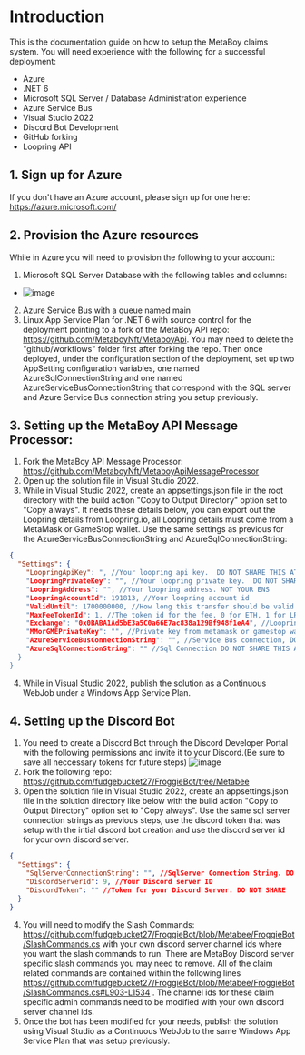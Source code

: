 # Introduction
This is the documentation guide on how to setup the MetaBoy claims system. You will need experience with the following for a successful deployment:

- Azure
- .NET 6
- Microsoft SQL Server / Database Administration experience
- Azure Service Bus
- Visual Studio 2022
- Discord Bot Development
- GitHub forking
- Loopring API

## 1. Sign up for Azure
If you don't have an Azure account, please sign up for one here: https://azure.microsoft.com/

## 2. Provision the Azure resources
While in Azure you will need to provision the following to your account:

1. Microsoft SQL Server Database with the following tables and columns:
- ![image](https://user-images.githubusercontent.com/5258063/202931174-3af41ea3-cdca-4143-b0a4-c735915e5fe1.png)
2. Azure Service Bus with a queue named main
3. Linux App Service Plan for .NET 6 with source control for the deployment pointing to a fork of the MetaBoy API repo: https://github.com/MetaboyNft/MetaboyApi. You may need to delete the "github/workflows" folder first after forking the repo. Then once deployed, under the configuration section of the deployment, set up two AppSetting configuration variables, one named AzureSqlConnectionString and one named AzureServiceBusConnectionString that correspond with the SQL server and Azure Service Bus connection string you setup previously.

 ## 3. Setting up the MetaBoy API Message Processor:
1. Fork the MetaBoy API Message Processor: https://github.com/MetaboyNft/MetaboyApiMessageProcessor
2. Open up the solution file in Visual Studio 2022. 
3. While in Visual Studio 2022, create an appsettings.json file in the root directory with the build action "Copy to Output Directory" option set to "Copy always". It needs these details below, you can export out the Loopring details from Loopring.io, all Loopring details must come from a MetaMask or GameStop wallet. Use the same settings as previous for the AzureServiceBusConnectionString and AzureSqlConnectionString:
```json
{
  "Settings": {
    "LoopringApiKey": ", //Your loopring api key.  DO NOT SHARE THIS AT ALL.
    "LoopringPrivateKey": "", //Your loopring private key.  DO NOT SHARE THIS AT ALL.
    "LoopringAddress": "", //Your loopring address. NOT YOUR ENS
    "LoopringAccountId": 191813, //Your loopring account id
    "ValidUntil": 1700000000, //How long this transfer should be valid for. Shouldn't have to change this value
    "MaxFeeTokenId": 1, //The token id for the fee. 0 for ETH, 1 for LRC
    "Exchange": "0x0BABA1Ad5bE3a5C0a66E7ac838a129Bf948f1eA4", //Loopring Exchange address,
    "MMorGMEPrivateKey": "", //Private key from metamask or gamestop wallet. DO NOT SHARE THIS AT ALL.
    "AzureServiceBusConnectionString": "", //Service Bus connection, DO NOT SHARE THIS AT ALL
    "AzureSqlConnectionString": "" //Sql Connection DO NOT SHARE THIS AT ALL
  }
}
```
4. While in Visual Studio 2022, publish the solution as a Continuous WebJob under a Windows App Service Plan.

## 4. Setting up the Discord Bot
1. You need to create a Discord Bot through the Discord Developer Portal with the following permissions and invite it to your Discord.(Be sure to save all neccessary tokens for future steps)
![image](https://user-images.githubusercontent.com/5258063/202933785-d37aee16-6e17-4031-9aeb-aec8dfe9a2fd.png)
2. Fork the following repo: https://github.com/fudgebucket27/FroggieBot/tree/Metabee 
3. Open the solution file in Visual Studio 2022, create an appsettings.json file in the solution directory like below with the build action "Copy to Output Directory" option set to "Copy always". Use the same sql server connection strings as previous steps, use the discord token that was setup with the intial discord bot creation and use the discord server id for your own discord server.
```json
{
  "Settings": {
    "SqlServerConnectionString": "", //SqlServer Connection String. DO NOT SHARE
    "DiscordServerId": 9, //Your Discord server ID
    "DiscordToken": "" //Token for your Discord Server. DO NOT SHARE
  }
}
```
4. You will need to modify the Slash Commands: https://github.com/fudgebucket27/FroggieBot/blob/Metabee/FroggieBot/SlashCommands.cs with your own discord server channel ids where you want the slash commands to run. There are MetaBoy Discord server specific slash commands you may need to remove. All of the claim related commands are contained within the following lines https://github.com/fudgebucket27/FroggieBot/blob/Metabee/FroggieBot/SlashCommands.cs#L903-L1534 . The channel ids for these claim specific admin commands need to be modified with your own discord server channel ids.
5. Once the bot has been modified for your needs, publish the solution using Visual Studio as a Continuous WebJob to the same Windows App Service Plan that was setup previously.
